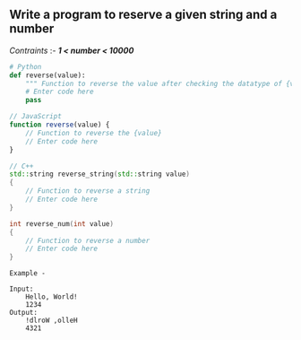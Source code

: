 ## Write a program to reserve a given string and a number
_Contraints_ :-
**_1 < number < 10000_**
```python
# Python
def reverse(value):
	""" Function to reverse the value after checking the datatype of {value} """
	# Enter code here
	pass
```

```js
// JavaScript
function reverse(value) {
	// Function to reverse the {value}
	// Enter code here
}
```

```cpp
// C++
std::string reverse_string(std::string value) 
{
	// Function to reverse a string
	// Enter code here
}

int reverse_num(int value) 
{
	// Function to reverse a number
	// Enter code here
}
```

```
Example -

Input:
	Hello, World!
	1234
Output:
	!dlroW ,olleH
	4321
```
